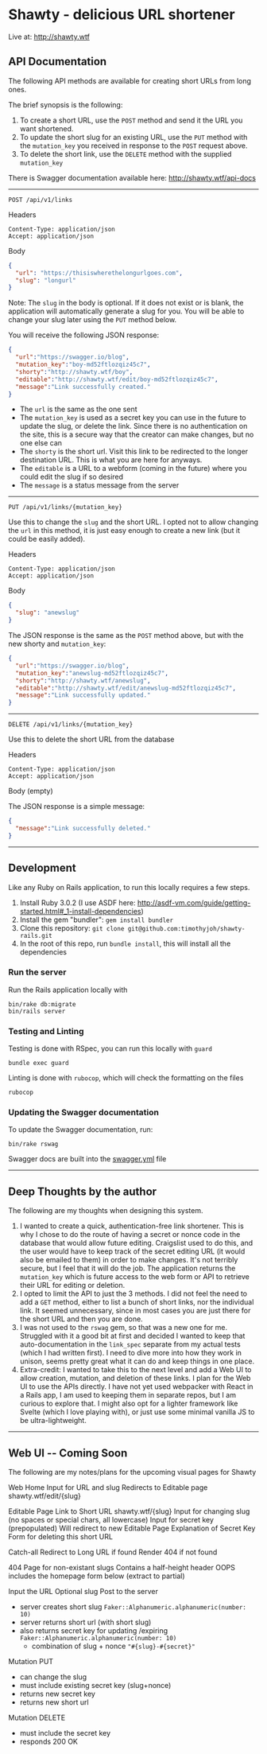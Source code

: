 # Shawty - delicious URL shortener

Live at: http://shawty.wtf

## API Documentation

The following API methods are available for creating short URLs from long ones.

The brief synopsis is the following:
1. To create a short URL, use the `POST` method and send it the URL you want shortened.
2. To update the short slug for an existing URL, use the `PUT` method with the
`mutation_key` you received in response to the `POST` request above.
3. To delete the short link, use the `DELETE` method with the supplied `mutation_key`

There is Swagger documentation available here: http://shawty.wtf/api-docs

----
`POST /api/v1/links`

Headers
```
Content-Type: application/json
Accept: application/json
```

Body
```json
{
  "url": "https://thisiswherethelongurlgoes.com",
  "slug": "longurl"
}
```
Note: The `slug` in the body is optional. If it does not exist or is blank,
the application will automatically generate a slug for you. You will be able
to change your slug later using the `PUT` method below.

You will receive the following JSON response:
```json
{
  "url":"https://swagger.io/blog",
  "mutation_key":"boy-md52ftlozqiz45c7",
  "shorty":"http://shawty.wtf/boy",
  "editable":"http://shawty.wtf/edit/boy-md52ftlozqiz45c7",
  "message":"Link successfully created."
}
```
* The `url` is the same as the one sent
* The `mutation_key` is used as a secret key you can use in the future to update the slug, or delete the link.
Since there is no authentication on the site, this is a secure way that the creator can make changes, but no one
else can
* The `shorty` is the short url. Visit this link to be redirected to the longer destination URL. This is what you are here for anyways.
* The `editable` is a URL to a webform (coming in the future) where you could edit the slug if so desired
* The `message` is a status message from the server

----

`PUT /api/v1/links/{mutation_key}`

Use this to change the `slug` and the short URL. I opted not to allow changing the `url` in this method,
it is just easy enough to create a new link (but it could be easily added).

Headers
```
Content-Type: application/json
Accept: application/json
```

Body
```json
{
  "slug": "anewslug"
}
```

The JSON response is the same as the `POST` method above, but with the new shorty and `mutation_key`:
```json
{
  "url":"https://swagger.io/blog",
  "mutation_key":"anewslug-md52ftlozqiz45c7",
  "shorty":"http://shawty.wtf/anewslug",
  "editable":"http://shawty.wtf/edit/anewslug-md52ftlozqiz45c7",
  "message":"Link successfully updated."
}
```

----

`DELETE /api/v1/links/{mutation_key}`

Use this to delete the short URL from the database

Headers
```
Content-Type: application/json
Accept: application/json
```

Body (empty)

The JSON response is a simple message:
```json
{
  "message":"Link successfully deleted."
}
```

----
## Development

Like any Ruby on Rails application, to run this locally requires a few steps.

1. Install Ruby 3.0.2 (I use ASDF here: http://asdf-vm.com/guide/getting-started.html#_1-install-dependencies)
2. Install the gem "bundler": `gem install bundler`
3. Clone this repository: `git clone git@github.com:timothyjoh/shawty-rails.git`
4. In the root of this repo, run `bundle install`, this will install all the dependencies

### Run the server

Run the Rails application locally with
```
bin/rake db:migrate
bin/rails server
```

### Testing and Linting

Testing is done with RSpec, you can run this locally with `guard`
```
bundle exec guard
```
Linting is done with `rubocop`, which will check the formatting on the files
```
rubocop
```

### Updating the Swagger documentation

To update the Swagger documentation, run:
```
bin/rake rswag
```
Swagger docs are built into the [swagger.yml](/swagger/v1/swagger.yaml) file

----

## Deep Thoughts by the author

The following are my thoughts when designing this system.

1. I wanted to create a quick, authentication-free link shortener. This
is why I chose to do the route of having a secret or nonce code in the
database that would allow future editing. Craigslist used to do this,
and the user would have to keep track of the secret editing URL (it would
also be emailed to them) in order to make changes. It's not terribly secure,
but I feel that it will do the job. The application returns the `mutation_key`
which is future access to the web form or API to retrieve their URL for editing
or deletion.
2. I opted to limit the API to just the 3 methods. I did not feel the need to
add a `GET` method, either to list a bunch of short links, nor the individual
link. It seemed unnecessary, since in most cases you are just there for the
short URL and then you are done.
3. I was not used to the `rswag` gem, so that was a new one for me. Struggled
with it a good bit at first and decided I wanted to keep that auto-documentation
in the `link_spec` separate from my actual tests (which I had written first).
I need to dive more into how they work in unison, seems pretty great what it
can do and keep things in one place.
4. Extra-credit: I wanted to take this to the next level and add a Web UI to
allow creation, mutation, and deletion of these links. I plan for the Web UI to
use the APIs directly. I have not yet used webpacker with React in a Rails app,
I am used to keeping them in separate repos, but I am curious to explore that.
I might also opt for a lighter framework like Svelte (which I love playing with),
or just use some minimal vanilla JS to be ultra-lightweight.

----

## Web UI -- Coming Soon

The following are my notes/plans for the upcoming visual pages for Shawty

Web Home
  Input for URL and slug
    Redirects to Editable page shawty.wtf/edit/{slug}

Editable Page
  Link to Short URL shawty.wtf/{slug}
  Input for changing slug (no spaces or special chars, all lowercase)
  Input for secret key (prepopulated)
    Will redirect to new Editable Page
  Explanation of Secret Key
  Form for deleting this short URL

Catch-all
  Redirect to Long URL if found
  Render 404 if not found

404 Page for non-existant slugs
  Contains a half-height header OOPS
  includes the homepage form below (extract to partial)



Input the URL
Optional slug
Post to the server
  - server creates short slug `Faker::Alphanumeric.alphanumeric(number: 10)`
  - server returns short url (with short slug)
  - also returns secret key for updating /expiring `Faker::Alphanumeric.alphanumeric(number: 10)`
    - combination of slug + nonce `"#{slug}-#{secret}"`

Mutation PUT
  - can change the slug
  - must include existing secret key (slug+nonce)
  - returns new secret key
  - returns new short url

Mutation DELETE
  - must include the secret key
  - responds 200 OK


